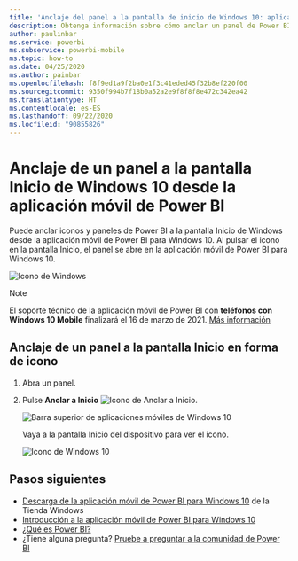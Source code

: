 ```yaml
---
title: 'Anclaje del panel a la pantalla de inicio de Windows 10: aplicación móvil de Power BI'
description: Obtenga información sobre cómo anclar un panel de Power BI en la pantalla Inicio de Windows 10 desde la aplicación móvil de Power BI.
author: paulinbar
ms.service: powerbi
ms.subservice: powerbi-mobile
ms.topic: how-to
ms.date: 04/25/2020
ms.author: painbar
ms.openlocfilehash: f8f9ed1a9f2ba0e1f3c41eded45f32b8ef220f00
ms.sourcegitcommit: 9350f994b7f18b0a52a2e9f8f8f8e472c342ea42
ms.translationtype: HT
ms.contentlocale: es-ES
ms.lasthandoff: 09/22/2020
ms.locfileid: "90855826"
---
```

# <a name="pin-a-dashboard-to-your-windows-10-start-screen-from-the-power-bi-mobile-app"></a>Anclaje de un panel a la pantalla Inicio de Windows 10 desde la aplicación móvil de Power BI
Puede anclar iconos y paneles de Power BI a la pantalla Inicio de Windows desde la aplicación móvil de Power BI para Windows 10. Al pulsar el icono en la pantalla Inicio, el panel se abre en la aplicación móvil de Power BI para Windows 10.

![Icono de Windows](./media/mobile-pin-dashboard-start-screen-windows-10-phone-app/power-bi-windows-10-pin-start-screen.png)

>[!NOTE]
>El soporte técnico de la aplicación móvil de Power BI con **teléfonos con Windows 10 Mobile** finalizará el 16 de marzo de 2021. [Más información](/legal/powerbi/powerbi-mobile/power-bi-mobile-app-end-of-support-for-windows-phones)

## <a name="pin-a-dashboard-to-your-start-screen-as-a-tile"></a>Anclaje de un panel a la pantalla Inicio en forma de icono
1. Abra un panel.
2. Pulse **Anclar a Inicio** ![Icono de Anclar a Inicio](./media/mobile-pin-dashboard-start-screen-windows-10-phone-app/power-bi-windows-10-pin-start-icon.png).
   
   ![Barra superior de aplicaciones móviles de Windows 10](./media/mobile-pin-dashboard-start-screen-windows-10-phone-app/power-bi-windows-10-pin-start.png)
   
   Vaya a la pantalla Inicio del dispositivo para ver el icono.
   
   ![Icono de Windows 10](./media/mobile-pin-dashboard-start-screen-windows-10-phone-app/pbi_win10ph_startscrn.png)

## <a name="next-steps"></a>Pasos siguientes
* [Descarga de la aplicación móvil de Power BI para Windows 10](https://go.microsoft.com/fwlink/?LinkID=526478) de la Tienda Windows  
* [Introducción a la aplicación móvil de Power BI para Windows 10](mobile-windows-10-phone-app-get-started.md)  
* [¿Qué es Power BI?](../../fundamentals/power-bi-overview.md)
* ¿Tiene alguna pregunta? [Pruebe a preguntar a la comunidad de Power BI](https://community.powerbi.com/)